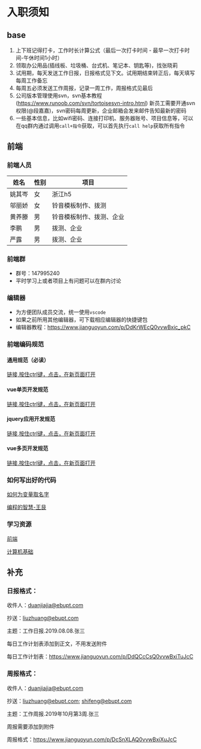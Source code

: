 # 入职须知
## base

1. 上下班记得打卡，工作时长计算公式（最后一次打卡时间 - 最早一次打卡时间-午休时间1小时）
2. 领取办公用品(插线板、垃圾桶、台式机、笔记本、钥匙等)，找张晓莉
3. 试用期，每天发送工作日报，日报格式见下文。试用期结束转正后，每天填写每周工作备忘 
4. 每周五必须发送工作周报，记录一周工作，周报格式见最后
5. 公司版本管理使用svn，svn基本教程(https://www.runoob.com/svn/tortoisesvn-intro.html) 新员工需要开通svn权限(@段嘉嘉)，svn密码每周更新，企业邮箱会发来邮件告知最新的密码
6. 一些基本信息，比如wifi密码、连接打印机、服务器账号、项目信息等，可以在qq群内通过调用`call+指令`获取，可以首先执行`call help`获取所有指令

## 前端

### 前端人员

| 姓名   | 性别 | 项目                     |
| ------ | ---- | ------------------------ |
| 姚其岑 | 女   | 浙江h5                   |
| 邬丽娇 | 女   | 铃音模板制作、拨测       |
| 黄养滕 | 男   | 铃音模板制作、拨测、企业 |
| 李鹏   | 男   | 拨测、企业               |
| 严露   | 男   | 拨测、企业               |

### 前端群

* 群号：147995240
* 平时学习上或者项目上有问题可以在群内讨论

### 编辑器

* 为方便团队成员交流，统一使用`vscode`
* 如果之前所用其他编辑器，可下载相应编辑器的快捷键包
* 编辑器教程：https://www.jianguoyun.com/p/DdKrWEcQ0vvwBxic_pkC

### 前端编码规范

#### 通用规范（必读）

[链接,按住ctrl键，点击，在新页面打开](./common.html)

#### vue单页开发规范

[链接,按住ctrl键，点击，在新页面打开](./vue-single.html)

#### jquery应用开发规范

[链接,按住ctrl键，点击，在新页面打开](./jquery.html)

#### vue多页开发规范

[链接,按住ctrl键，点击，在新页面打开](./vue-multiple.html)

### 如何写出好的代码

[如何为变量取名字](https://zhuanlan.zhihu.com/p/53360901)

[编程的智慧-王艮](http://www.yinwang.org/blog-cn/2015/11/21/programming-philosophy)


### 学习资源

[前端](./web.html)

[计算机基础](./cs.html)

## 补充

### 日报格式：

收件人：[duanjiajia@ebupt.com](mailto:duanjiajia@ebupt.com)

抄送：[liuzhuang@ebupt.com](mailto:liuzhuang@ebupt.com)

主题：工作日报.2019.08.08.张三

每日工作计划表添加到正文，不用发送附件

每日工作计划表：https://www.jianguoyun.com/p/DdQCcCsQ0vvwBxiTuJcC



### 周报格式：

收件人：[duanjiajia@ebupt.com](mailto:duanjiajia@ebupt.com)

抄送：[liuzhuang@ebupt.com](mailto:liuzhuang@ebupt.com); [shifeng@ebupt.com](mailto:shifeng@ebupt.com)

主题：工作周报.2019年10月第3周.张三

周报需要添加到附件

周报格式：https://www.jianguoyun.com/p/DcSnXLAQ0vvwBxiXuJcC

